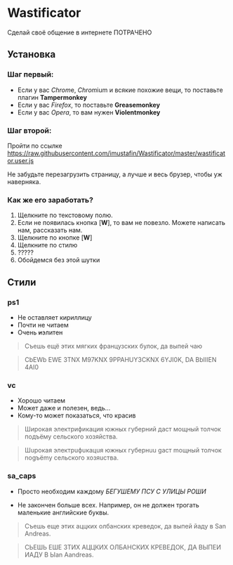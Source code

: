 # Wastificator


Сделай своё общение в интернете ПОТРАЧЕНО

## Установка

### Шаг первый:
* Если у вас *Chrom*e, *Chrom*ium и всякие похожие вещи, то поставьте плагин **Tampermonkey** 
* Если у вас *Firefox*, то поставьте **Greasemonkey** 
* Если у вас *Opera*, то вам нужен **Violentmonkey**

### Шаг второй:
Пройти по ссылке https://raw.githubusercontent.com/imustafin/Wastificator/master/wastificator.user.js

Не забудьте перезагрузить страницу, а лучше и весь брузер, чтобы уж наверняка.

### Как же его заработать?

1. Щелкните по текстовому полю.
2. Если не появилась кнопка [**W**], то вам не повезло. Можете написать нам, рассказать нам.
3. Щелкните по кнопке [**W**]
4. Щелкните по стилю
5. ?????
6. Обойдемся без этой шутки


## Стили
### ps1
* Не оставляет кириллицу
* Почти не читаем
* Очень ~~и~~элитен

> Съешь ещё этих мягких французских булок, да выпей чаю

> CbEWb EWE 3TNX M97KNX 9PPAHUY3CKNX 6YJI0K, DA BbIIIEN 4AI0

### vc
* Хорошо читаем
* Может даже и полезен, ведь...
* Кому-то может показаться, что красив

> Широкая электрификация южных губерний даст мощный толчок подъёму сельского хозяйства.

> Шuрокая электрuфuкацuя южных губернuu gаст mощный толчок nоgъёmу сельского хозяuства.

### sa\_caps
* Просто необходим каждому *БЕГУШЕМУ ПСУ С УЛИЦЫ РОШИ*

* Не закончен больше всех. Например, он не должен трогать маленькие английские буквы.

> Съешь еще этих аццких олбанских креведок, да выпей йаду в San Andreas.

>  СЬЕШЬ ЕШЕ 3ТИХ АЦЦКИХ ОЛБАНСКИХ КРЕВЕДОК, ДА ВЫПЕИ ИАДУ В Ыan Aandreas.

